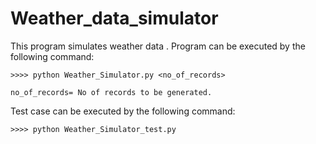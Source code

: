 # Weather_data_simulator
This program simulates weather data .
Program can be executed by the following command:
    
    >>>> python Weather_Simulator.py <no_of_records>
    
    no_of_records= No of records to be generated.
    
Test case can be executed by the following command:
    
    >>>> python Weather_Simulator_test.py
